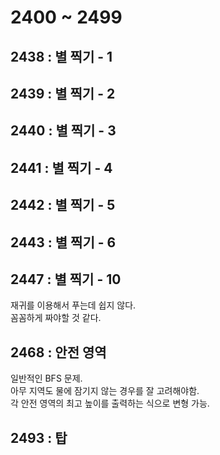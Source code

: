 # 2400 ~ 2499


## 2438 : 별 찍기 - 1

## 2439 : 별 찍기 - 2

## 2440 : 별 찍기 - 3

## 2441 : 별 찍기 - 4

## 2442 : 별 찍기 - 5

## 2443 : 별 찍기 - 6

## 2447 : 별 찍기 - 10
재귀를 이용해서 푸는데 쉽지 않다.  
꼼꼼하게 짜야할 것 같다.

## 2468 : 안전 영역
일반적인 BFS 문제.   
아무 지역도 물에 잠기지 않는 경우를 잘 고려해야함.  
각 안전 영역의 최고 높이를 출력하는 식으로 변형 가능.

## 2493 : 탑
